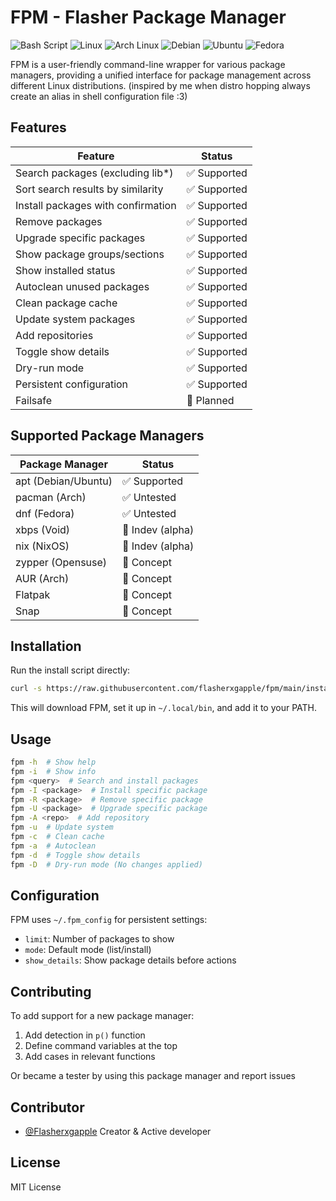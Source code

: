 # FPM - Flasher Package Manager

![Bash Script](https://img.shields.io/badge/Shell_Script-121011?style=flat&logo=gnu-bash&logoColor=white) ![Linux](https://img.shields.io/badge/Linux-FCC624?style=flat&logo=linux&logoColor=black) ![Arch Linux](https://img.shields.io/badge/Arch_Linux-1793D1?style=flat&logo=arch-linux&logoColor=white) ![Debian](https://img.shields.io/badge/Debian-A81D33?style=flat&logo=debian&logoColor=white) ![Ubuntu](https://img.shields.io/badge/Ubuntu-E95420?style=flat&logo=ubuntu&logoColor=white) ![Fedora](https://img.shields.io/badge/Fedora-51A2DA?style=flat&logo=fedora&logoColor=white)

FPM is a user-friendly command-line wrapper for various package managers, providing a unified interface for package management across different Linux distributions. (inspired by me when distro hopping always create an alias in shell configuration file :3)

## Features

| Feature                           | Status       |
|-----------------------------------|--------------|
| Search packages (excluding lib*)  | ✅ Supported |
| Sort search results by similarity | ✅ Supported |
| Install packages with confirmation| ✅ Supported |
| Remove packages                   | ✅ Supported |
| Upgrade specific packages         | ✅ Supported |
| Show package groups/sections      | ✅ Supported |
| Show installed status             | ✅ Supported |
| Autoclean unused packages         | ✅ Supported |
| Clean package cache               | ✅ Supported |
| Update system packages            | ✅ Supported |
| Add repositories                  | ✅ Supported |
| Toggle show details               | ✅ Supported |
| Dry-run mode                      | ✅ Supported |
| Persistent configuration          | ✅ Supported |
| Failsafe                          | 🔄 Planned   |

## Supported Package Managers

| Package Manager    | Status          |
|--------------------|-----------------|
| apt (Debian/Ubuntu)| ✅ Supported    |
| pacman (Arch)      | ✅ Untested     |
| dnf (Fedora)       | ✅ Untested     |
| xbps (Void)        | 🔄 Indev (alpha)|
| nix (NixOS)        | 🔄 Indev (alpha)|
| zypper (Opensuse)  | 🔄 Concept      |
| AUR (Arch)         | 🔄 Concept      |
| Flatpak            | 🔄 Concept      |
| Snap               | 🔄 Concept      |


## Installation

Run the install script directly:
   ```bash
   curl -s https://raw.githubusercontent.com/flasherxgapple/fpm/main/install_fpm.sh | bash
   ```

   This will download FPM, set it up in `~/.local/bin`, and add it to your PATH.

## Usage

```bash
fpm -h  # Show help
fpm -i  # Show info
fpm <query>  # Search and install packages
fpm -I <package>  # Install specific package
fpm -R <package>  # Remove specific package
fpm -U <package>  # Upgrade specific package
fpm -A <repo>  # Add repository
fpm -u  # Update system
fpm -c  # Clean cache
fpm -a  # Autoclean
fpm -d  # Toggle show details
fpm -D  # Dry-run mode (No changes applied)
```

## Configuration

FPM uses `~/.fpm_config` for persistent settings:
- `limit`: Number of packages to show
- `mode`: Default mode (list/install)
- `show_details`: Show package details before actions

## Contributing

To add support for a new package manager:
1. Add detection in `p()` function
2. Define command variables at the top
3. Add cases in relevant functions

Or became a tester by using this package manager and report issues

## Contributor
- [@Flasherxgapple](https://github.com/Flasherxgapple) Creator & Active developer

## License

MIT License
